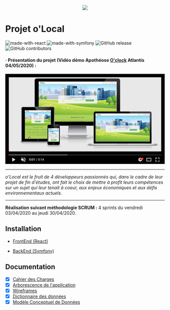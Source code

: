 <p align="center">
    <img src="images/logo.svg" height="80">
</p>

# Projet o'Local

![made-with-react](https://img.shields.io/badge/Made_with-React_/Redux-orange?style=flat)  ![made-with-symfony](https://img.shields.io/badge/Made_with-Symfony_5-blue?style=flat)  ![GitHub release](https://img.shields.io/badge/version-1.0.0-lightgrey?style=flat)  ![GitHub contributors](https://img.shields.io/badge/Contributors-4-success?style=flat)


#### &middot; Présentation du projet (Vidéo démo Apothéose [O'clock](https://oclock.io/) Atlantis 04/05/2020) :

[![](docs/screenshot2.png)](https://youtu.be/FnQJcp6fqTo)

------------
*o'Local est le fruit de 4 développeurs passionnés qui, dans le cadre de leur projet de fin d'études, ont fait le choix de mettre à profit leurs compétences sur un sujet qui leur tenait à coeur, aux enjeux économiques et aux défis environnementaux actuels.*

---
__Réalisation suivant méthodologie SCRUM :__ 4 sprints du vendredi 03/04/2020 au jeudi 30/04/2020.


## Installation
- [FrontEnd (React)](React/README.md)

- [BackEnd (Symfony)](Symfony/README.md)

## Documentation
 - [x] [Cahier des Charges](https://docs.google.com/document/d/e/2PACX-1vTXsx7UtMEH58hmAPTSzNMw6BrWwMHIXkQII39RdvxkXYw-cpX3JwjNFrOAUVUnlndY45aoAZmixTdK/pub)
 - [x] [Arborescence de l'application](https://drive.google.com/open?id=1mfKCo4-czhFGs5a1QSPVSsrJTw3hOh-N)
 - [x] [Wireframes](https://drive.google.com/open?id=1c-OjwfQCO3-Vbw5DgRaZq7HcQK9SMqr0)
 - [x] [Dictionnaire des données](https://docs.google.com/document/d/e/2PACX-1vSQ-1eLBYbvF2JqJUGhP7U1Q086L1xA1b3P0JzEcfWIaaCDEusXUcatG_F378wDVvbJH0BhOUnuBrif/pub)
 - [x] [Modèle Conceptuel de Données](docs/MCD.svg)
